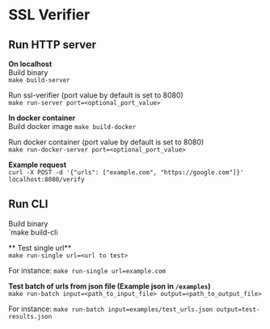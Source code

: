 # SSL Verifier

## Run HTTP server
**On localhost**  
Build binary  
`make build-server`

Run ssl-verifier (port value by default is set to 8080)  
`make run-server port=<optional_port_value>`

**In docker container**  
Build docker image
`make build-docker`

Run docker container (port value by default is set to 8080)  
`make run-docker-server port=<optional_port_value>`

**Example request**  
`curl -X POST -d '{"urls": ["example.com", "https://google.com"]}' localhost:8080/verify`

## Run CLI
Build binary  
`make build-cli

** Test single url**    
`make run-single url=<url to test>`

For instance: `make run-single url=example.com`

**Test batch of urls from json file (Example json in `/examples`)**  
`make run-batch input=<path_to_input_file> output=<path_to_output_file>`

For instance: `make run-batch input=examples/test_urls.json output=test-results.json`
